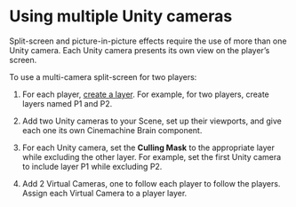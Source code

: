 # Using multiple Unity cameras

Split-screen and picture-in-picture effects require the use of more than one Unity camera. Each Unity camera presents its own view on the player’s screen.

To use a multi-camera split-screen for two players:

1. For each player, [create a layer](https://docs.unity3d.com/Manual/Layers.html). For example, for two players, create layers named P1 and P2.

2. Add two Unity cameras to your Scene, set up their viewports, and give each one its own Cinemachine Brain component.

3. For each Unity camera, set the **Culling Mask** to the appropriate layer while excluding the other layer. For example, set the first Unity camera to include layer P1 while excluding P2.

4. Add 2 Virtual Cameras, one to follow each player to follow the players. Assign each Virtual Camera to a player layer.

